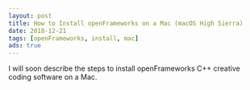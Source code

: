 ```yaml
---
layout: post
title: How to Install openFrameworks on a Mac (macOS High Sierra)
date: 2018-12-21
tags: [openFrameworks, install, mac]
ads: true
---
```


I will soon describe the steps to install openFrameworks C++ creative coding software on a Mac.
